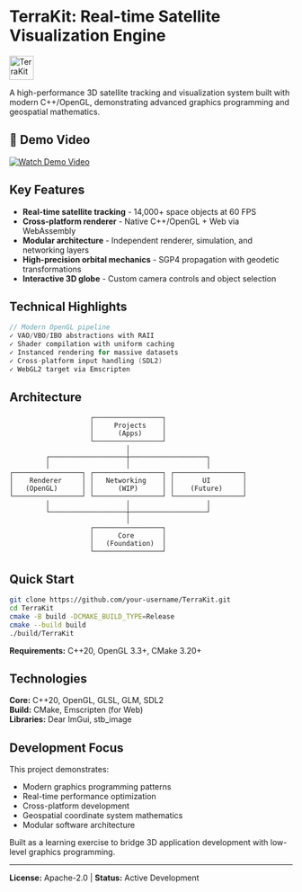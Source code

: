 # TerraKit: Real-time Satellite Visualization Engine
<img src="https://github.com/Robertcsollei/TerraKit/blob/main/assets/images/TerraKit.png" alt="TerraKit" style="width: 43px; height: 43px;">

A high-performance 3D satellite tracking and visualization system built with modern C++/OpenGL, demonstrating advanced graphics programming and geospatial mathematics.

## 🚀 Demo Video
[![Watch Demo Video](https://github.com/Robertcsollei/TerraKit/blob/main/src/res/images/thumbnail.png)](https://player.vimeo.com/video/1117971664?h=8118259a26)

## Key Features
- **Real-time satellite tracking** - 14,000+ space objects at 60 FPS
- **Cross-platform renderer** - Native C++/OpenGL + Web via WebAssembly
- **Modular architecture** - Independent renderer, simulation, and networking layers
- **High-precision orbital mechanics** - SGP4 propagation with geodetic transformations
- **Interactive 3D globe** - Custom camera controls and object selection

## Technical Highlights
```cpp
// Modern OpenGL pipeline
✓ VAO/VBO/IBO abstractions with RAII
✓ Shader compilation with uniform caching  
✓ Instanced rendering for massive datasets
✓ Cross-platform input handling (SDL2)
✓ WebGL2 target via Emscripten
```

## Architecture
```
                    ┌─────────────────┐
                    │     Projects    │
                    │      (Apps)     │
                    └─────────────────┘
                             │
         ┌───────────────────┼───────────────────┐
         │                   │                   │
┌─────────────────┐ ┌─────────────────┐ ┌─────────────────┐
│    Renderer     │ │   Networking    │ │       UI        │
│   (OpenGL)      │ │      (WIP)      │ │    (Future)     │
└─────────────────┘ └─────────────────┘ └─────────────────┘
         │                   │                   │
         └───────────────────┼───────────────────┘
                             │
                    ┌─────────────────┐
                    │      Core       │
                    │   (Foundation)  │
                    └─────────────────┘
```

## Quick Start
```bash
git clone https://github.com/your-username/TerraKit.git
cd TerraKit
cmake -B build -DCMAKE_BUILD_TYPE=Release
cmake --build build
./build/TerraKit
```

**Requirements:** C++20, OpenGL 3.3+, CMake 3.20+

## Technologies
**Core:** C++20, OpenGL, GLSL, GLM, SDL2  
**Build:** CMake, Emscripten (for Web)  
**Libraries:** Dear ImGui, stb_image

## Development Focus
This project demonstrates:
- Modern graphics programming patterns
- Real-time performance optimization  
- Cross-platform development
- Geospatial coordinate system mathematics
- Modular software architecture

Built as a learning exercise to bridge 3D application development with low-level graphics programming.

---
**License:** Apache-2.0 | **Status:** Active Development











